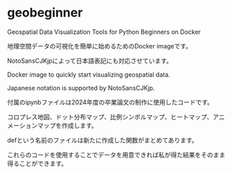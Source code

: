 # geobeginner
Geospatial Data Visualization Tools for Python Beginners on Docker

地理空間データの可視化を簡単に始めるためのDocker imageです。

NotoSansCJKjpによって日本語表記にも対応させています。

Docker image to quickly start visualizing geospatial data.

Japanese notation is supported by NotoSansCJKjp.

付属のipynbファイルは2024年度の卒業論文の制作に使用したコードです。

コロプレス地図、ドット分布マップ、比例シンボルマップ、ヒートマップ、アニメーションマップを作成します。

defという名前のファイルは新たに作成した関数がまとめてあります。

これらのコードを使用することでデータを用意できれば私が得た結果をそのまま得ることができます。
